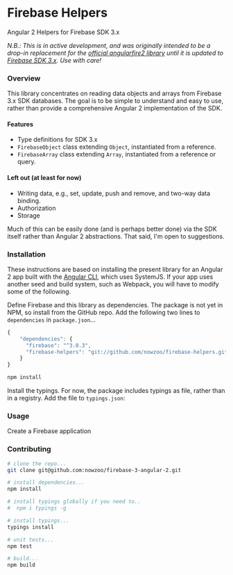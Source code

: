 # Firebase Helpers

Angular 2 Helpers for Firebase SDK 3.x

*N.B.: This is in active development, and was originally intended to be a drop-in replacement for the [official angularfire2 library](https://github.com/angular/angularfire2/) until it is updated to [Firebase SDK 3.x](https://github.com/angular/angularfire2/issues/180). Use with care!*

### Overview

This library concentrates on reading data objects and arrays from Firebase 3.x SDK databases. The goal is to be simple to understand and easy to use, rather than provide a comprehensive Angular 2 implementation of the SDK.

#### Features
 - Type definitions for SDK 3.x
 - `FirebaseObject` class extending `Object`, instantiated from a reference.
 - `FirebaseArray` class extending `Array`, instantiated from a reference or query.


#### Left out (at least for now)
 - Writing data, e.g., set, update, push and remove, and two-way data binding.
 - Authorization
 - Storage

Much of this can be easily done (and is perhaps better done) via the SDK itself rather than Angular 2 abstractions. That said, I'm open to suggestions.

### Installation

These instructions are based on installing the present library for an Angular 2 app built with the [Angular CLI](https://cli.angular.io/), which uses SystemJS. If your app uses another seed and build system, such as Webpack, you will have to modify some of the following.

Define Firebase and this library as dependencies. The package is not yet in NPM, so install from the GitHub repo. Add the following two lines to `dependencies` in `package.json`...
```js
{
    "dependencies": {
      "firebase": "^3.0.3",
      "firebase-helpers": "git://github.com/nowzoo/firebase-helpers.git#master"
    }
}
```

```bash
npm install
```
Install the typings. For now, the package includes typings as file, rather than in a registry. Add the file to `typings.json`:


 ### Usage

 Create a Firebase application




### Contributing

```bash
# clone the repo...
git clone git@github.com:nowzoo/firebase-3-angular-2.git

# install dependencies...
npm install

# install typings globally if you need to..
#  npm i typings -g

# install typings...
typings install

# unit tests...
npm test

# build...
npm build
```
